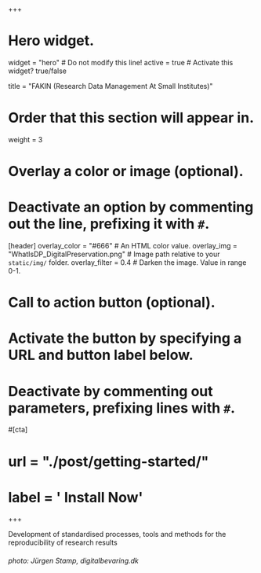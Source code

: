 +++
# Hero widget.
widget = "hero"  # Do not modify this line!
active = true # Activate this widget? true/false

title = "FAKIN (Research Data Management At Small Institutes)"

# Order that this section will appear in.
weight = 3

# Overlay a color or image (optional).
#   Deactivate an option by commenting out the line, prefixing it with `#`.
[header]
  overlay_color = "#666"  # An HTML color value.
  overlay_img = "WhatIsDP_DigitalPreservation.png"  # Image path relative to your `static/img/` folder.
  overlay_filter = 0.4  # Darken the image. Value in range 0-1.

# Call to action button (optional).
#   Activate the button by specifying a URL and button label below.
#   Deactivate by commenting out parameters, prefixing lines with `#`.
#[cta]
#  url = "./post/getting-started/"
#  label = '<i class="fas fa-download"></i> Install Now'
+++

Development of standardised processes, tools and methods for the reproducibility of research results

<div>
<h6>photo: Jürgen Stamp, digitalbevaring.dk </h6>
</div>